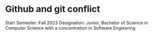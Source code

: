 # Github and git conflict
Start Semester: Fall 2023
Designation: Junior, Bachelor of Science in Computer Science with a concentration in Software Engieering
